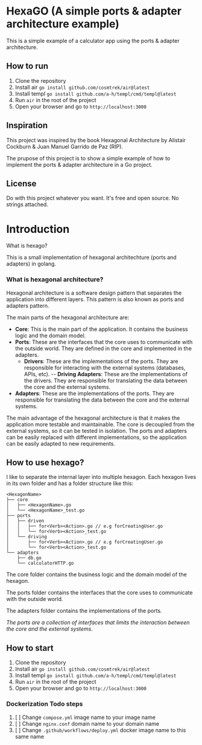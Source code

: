 # HexaGO (A simple ports & adapter architecture example)

This is a simple example of a calculator app using the ports & adapter architecture.

## How to run

1. Clone the repository
2. Install air `go install github.com/cosmtrek/air@latest`
3. Install templ `go install github.com/a-h/templ/cmd/templ@latest`
4. Run `air` in the root of the project
5. Open your browser and go to `http://localhost:3000`

## Inspiration

This project was inspired by the book Hexagonal Architecture by Alistair Cockburn & Juan Manuel Garrido de Paz (RIP).

The prupose of this project is to show a simple example of how to implement the ports & adapter architecture in a Go project.

## License

Do with this project whatever you want. It's free and open source. No strings attached.

# Introduction

What is hexago?

This is a small implementation of hexagonal architechture (ports and adapters) in golang.

### What is hexagonal architecture?

Hexagonal architecture is a software design pattern that separates the application into different layers. This pattern is also known as ports and adapters pattern.

The main parts of the hexagonal architecture are:

- **Core**: This is the main part of the application. It contains the business logic and the domain model.
- **Ports**: These are the interfaces that the core uses to communicate with the outside world. They are defined in the core and implemented in the adapters.
  - **Drivers**: These are the implementations of the ports. They are responsible for interacting with the external systems (databases, APIs, etc).
  -- **Driving Adapters**: These are the implementations of the drivers. They are responsible for translating the data between the core and the external systems.
- **Adapters**: These are the implementations of the ports. They are responsible for translating the data between the core and the external systems.

The main advantage of the hexagonal architecture is that it makes the application more testable and maintainable. The core is decoupled from the external systems, so it can be tested in isolation. The ports and adapters can be easily replaced with different implementations, so the application can be easily adapted to new requirements.

## How to use hexago?

I like to separate the internal layer into multiple hexagon.
Each hexagon lives in its own folder and has a folder structure like this:

```
<HexagonName>
├── core
│   ├── <HexagonName>.go
│   └── <HexagonName>_test.go
├── ports
│   ├── driven
│   │   ├── for<Verb><Action>.go // e.g forCreatingUser.go
│   │   └── for<Verb><Action>_test.go
│   └── driving
│       ├── for<Verb><Action>.go // e.g forCreatingUser.go
│       └── for<Verb><Action>_test.go
└── adapters
    ├── db.go
    └── calculatorHTTP.go
```

The core folder contains the business logic and the domain model of the hexagon.

The ports folder contains the interfaces that the core uses to communicate with the outside world.

The adapters folder contains the implementations of the ports.

*The ports are a collection of interfaces that limits the interaction between the core and the external systems.*


## How to start

1. Clone the repository
2. Install air `go install github.com/cosmtrek/air@latest`
3. Install templ `go install github.com/a-h/templ/cmd/templ@latest`
4. Run `air` in the root of the project
5. Open your browser and go to `http://localhost:3000`

### Dockerization Todo steps

1. [ ] Change `compose.yml` image name to your image name
2. [ ] Change `nginx.conf` domain name to your domain name
3. [ ] Change `.github/workflows/deploy.yml` docker image name to this same name


